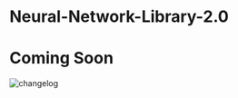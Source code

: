 # Neural-Network-Library-2.0
# Coming Soon

![changelog](https://img.shields.io/badge/2.0-changelog-green.svg)
